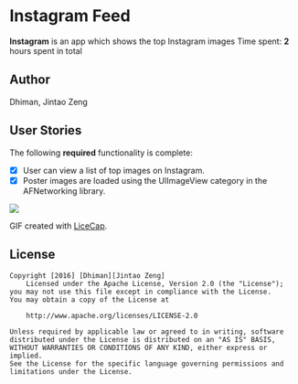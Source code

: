 # Instagram Feed

**Instagram** is an app which shows the top Instagram images
Time spent: **2** hours spent in total

## Author

Dhiman, Jintao Zeng

## User Stories

The following **required** functionality is complete:

- [x] User can view a list of top images on Instagram.
- [x] Poster images are loaded using the UIImageView category in the AFNetworking library.

<img src='http://i.imgur.com/tnV5psA.gif' />

GIF created with [LiceCap](http://www.cockos.com/licecap/).


## License

    Copyright [2016] [Dhiman][Jintao Zeng]
        Licensed under the Apache License, Version 2.0 (the "License");
    you may not use this file except in compliance with the License.
    You may obtain a copy of the License at

        http://www.apache.org/licenses/LICENSE-2.0

    Unless required by applicable law or agreed to in writing, software
    distributed under the License is distributed on an "AS IS" BASIS,
    WITHOUT WARRANTIES OR CONDITIONS OF ANY KIND, either express or implied.
    See the License for the specific language governing permissions and
    limitations under the License.
